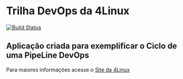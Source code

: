 # Trilha DevOps da 4Linux

<!-- Altere a Flag abaixo com sua URL do Travis -->
[![Build Status](https://travis-ci.org/JoseBrunoPVH/DevOpsLab-HelloWorld.svg?branch=master)](https://travis-ci.org/JoseBrunoPVH/DevOpsLab-HelloWorld)
## Aplicação criada para exemplificar o Ciclo de uma PipeLine DevOps


Para maiores informações acesse o [Site da 4Linux](https://www.4linux.com.br/cursos/devops)
